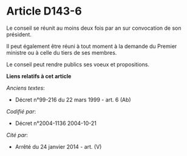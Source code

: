 # Article D143-6

Le conseil se réunit au moins deux fois par an sur convocation de son président.

Il peut également être réuni à tout moment à la demande du Premier ministre ou à celle du tiers de ses membres.

Le conseil peut rendre publics ses voeux et propositions.

**Liens relatifs à cet article**

_Anciens textes_:

  - Décret n°99-216 du 22 mars 1999 - art. 6 (Ab)

_Codifié par_:

  - Décret n°2004-1136 2004-10-21

_Cité par_:

  - Arrêté du 24 janvier 2014 - art. (V)
